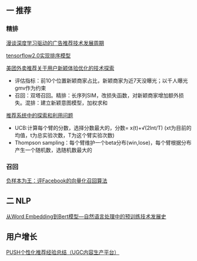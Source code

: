 ## 一 推荐

### 精排
[漫谈深度学习驱动的广告推荐技术发展周期](https://mp.weixin.qq.com/s/S-8n1QSTP7zJBTYUnLPC7w)

[tensorflow2.0实现排序模型](https://github.com/ZiyaoGeng/RecLearn)

[美团外卖推荐关于用户新颖体验优化的技术探索](https://tech.meituan.com/2023/07/20/meituan-waimai-novelty-unexpectedness-practice.html)
- 评估指标：前10个位置新颖商家占比，新颖商家为近7天没曝光；以千人曝光gmv作为约束
- 召回：双塔召回。精排：长序列SIM，改损失函数，对新颖商家增加额外损失。混排：建立新颖意图模型，加权求和


[推荐系统中的探索和利用问题](https://lumingdong.cn/exploration-and-exploitation-in-the-recommendation-system.html)
- UCB:计算每个臂的分数，选择分数最大的，分数= x(t)+√(2lnt/T) (xt为目前的均值，t为总实验次数，T为这个臂实验次数)
- Thompson sampling：每个臂维护一个beta分布(win,lose)，每个臂根据分布产生一个随机数，选随机数最大的
  

### 召回
[负样本为王：评Facebook的向量化召回算法](https://zhuanlan.zhihu.com/p/165064102)


## 二 NLP
[从Word Embedding到Bert模型—自然语言处理中的预训练技术发展史](https://zhuanlan.zhihu.com/p/49271699)

## 用户增长
[PUSH个性化推荐经验总结（UGC内容生产平台）](https://zhuanlan.zhihu.com/p/347226128)
